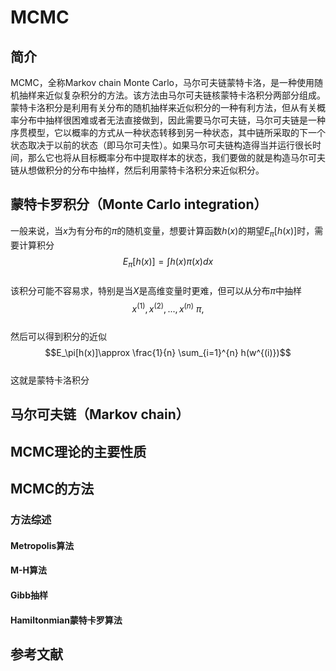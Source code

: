 # MCMC
## 简介
MCMC，全称Markov chain Monte Carlo，马尔可夫链蒙特卡洛，是一种使用随机抽样来近似复杂积分的方法。该方法由马尔可夫链核蒙特卡洛积分两部分组成。  
蒙特卡洛积分是利用有关分布的随机抽样来近似积分的一种有利方法，但从有关概率分布中抽样很困难或者无法直接做到，因此需要马尔可夫链，马尔可夫链是一种序贯模型，它以概率的方式从一种状态转移到另一种状态，其中链所采取的下一个状态取决于以前的状态（即马尔可夫性）。如果马尔可夫链构造得当并运行很长时间，那么它也将从目标概率分布中提取样本的状态，我们要做的就是构造马尔可夫链从想做积分的分布中抽样，然后利用蒙特卡洛积分来近似积分。
## 蒙特卡罗积分（Monte Carlo integration）
一般来说，当$x$为有分布的$\pi$的随机变量，想要计算函数$h(x)$的期望$E_\pi[h(x)]$时，需要计算积分  
$$E_\pi[h(x)]=\int h(x)\pi(x)dx$$  
该积分可能不容易求，特别是当$X$是高维变量时更难，但可以从分布$\pi$中抽样  
$$x^(1),x^(2),...,x^(n)~\pi,$$  
然后可以得到积分的近似  
$$E_\pi[h(x)]\approx \frac{1}{n} \sum_{i=1}^{n} h(w^{(i)})$$  
这就是蒙特卡洛积分
## 马尔可夫链（Markov chain）
## MCMC理论的主要性质
## MCMC的方法
### 方法综述
#### Metropolis算法
#### M-H算法
#### Gibb抽样
#### Hamiltonmian蒙特卡罗算法
## 参考文献
